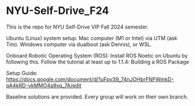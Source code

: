 # NYU-Self-Drive_F24
This is the repo for NYU Self-Drive VIP Fall 2024 semester.

Ubuntu (Linux) system setup:
Mac computer (M1 or Intel) via UTM (ask Tim).
Windows computer via dualboot (ask Dennis), or WSL.

Onboard Robotic Operating System (ROS):
Install ROS Noetic on Ubuntu by following this.
Follow the  tutorial at least up to 1.1.4: Building a ROS Package


Setup Guide:
https://docs.google.com/document/d/1uFpv39_74nJOHbrFNFWmkD-pA4kRD-ykMMO4a9xq_7A/edit

Baseline solutions are provided. Every group will work on their own branch.
